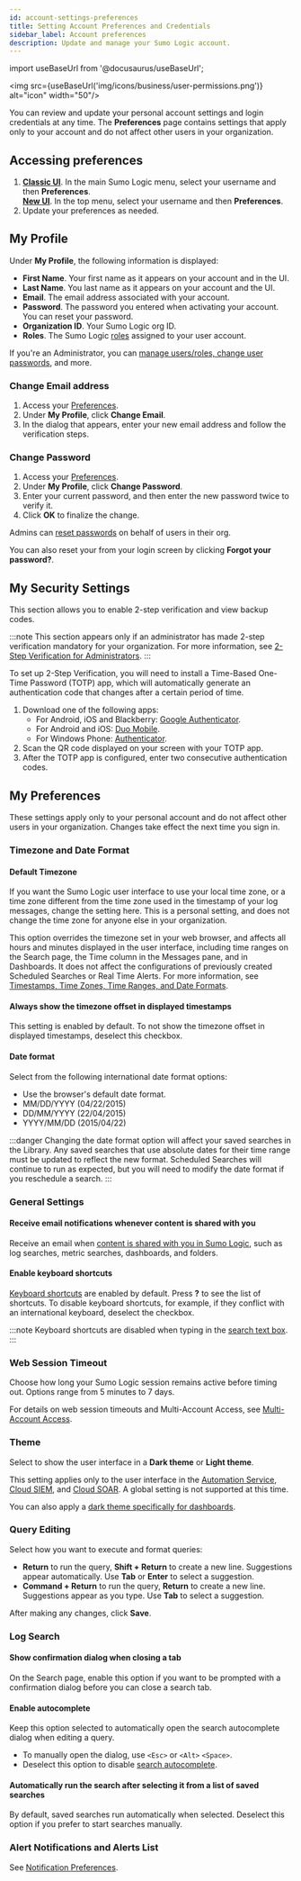 ```yaml
---
id: account-settings-preferences
title: Setting Account Preferences and Credentials
sidebar_label: Account preferences
description: Update and manage your Sumo Logic account.
---
```


import useBaseUrl from '@docusaurus/useBaseUrl';

<img src={useBaseUrl('img/icons/business/user-permissions.png')} alt="icon" width="50"/>

You can review and update your personal account settings and login credentials at any time. The **Preferences** page contains settings that apply only to your account and do not affect other users in your organization.

## Accessing preferences

1. [**Classic UI**](/docs/get-started/sumo-logic-ui-classic). In the main Sumo Logic menu, select your username and then **Preferences**. <br/>[**New UI**](/docs/get-started/sumo-logic-ui). In the top menu, select your username and then **Preferences**.
1. Update your preferences as needed.

## My Profile

Under **My Profile**, the following information is displayed:

* **First Name**. Your first name as it appears on your account and in the UI.
* **Last Name**. You last name as it appears on your account and the UI.
* **Email**. The email address associated with your account.
* **Password**. The password you entered when activating your account. You can reset your password.
* **Organization ID**. Your Sumo Logic org ID.
* **Roles**. The Sumo Logic [roles](/docs/manage/users-roles/roles/add-remove-users-role/) assigned to your user account.

If you're an Administrator, you can [manage users/roles, change user passwords](/docs/manage/users-roles), and more.

### Change Email address

1. Access your [Preferences](#accessing-preferences).
1. Under **My Profile**, click **Change Email**.
1. In the dialog that appears, enter your new email address and follow the verification steps.

### Change Password

1. Access your [Preferences](#accessing-preferences).
1. Under **My Profile**, click **Change Password**.
1. Enter your current password, and then enter the new password twice to verify it.
1. Click **OK** to finalize the change.

Admins can [reset passwords](/docs/manage/users-roles/users/reset-user-password) on behalf of users in their org.

You can also reset your from your login screen by clicking **Forgot your password?**.

## My Security Settings

This section allows you to enable 2-step verification and view backup codes.

:::note
This section appears only if an administrator has made 2-step verification mandatory for your organization. For more information, see [2-Step Verification for Administrators](/docs/manage/security/2-step-verification-admins/).
:::

To set up 2-Step Verification, you will need to install a Time-Based One-Time Password (TOTP) app, which will automatically generate an authentication code that changes after a certain period of time.

1. Download one of the following apps:
    - For Android, iOS and Blackberry: [Google Authenticator](https://support.google.com/accounts/answer/1066447?hl=en).
    - For Android and iOS: [Duo Mobile](https://duo.com/product/trusted-users/two-factor-authentication/duo-mobile).
    - For Windows Phone: [Authenticator](https://www.microsoft.com/en-us/store/p/authenticator/9wzdncrfj3rj).
1. Scan the QR code displayed on your screen with your TOTP app.
1. After the TOTP app is configured, enter two consecutive authentication codes.

## My Preferences

These settings apply only to your personal account and do not affect other users in your organization. Changes take effect the next time you sign in.

### Timezone and Date Format

#### Default Timezone

If you want the Sumo Logic user interface to use your local time zone, or a time zone different from the time zone used in the timestamp of your log messages, change the setting here. This is a personal setting, and does not change the time zone for anyone else in your organization.

This option overrides the timezone set in your web browser, and affects all hours and minutes displayed in the user interface, including time ranges on the Search page, the Time column in the Messages pane, and in Dashboards. It does not affect the configurations of previously created Scheduled Searches or Real Time Alerts. For more information, see [Timestamps, Time Zones, Time Ranges, and Date Formats](/docs/send-data/reference-information/time-reference).

#### Always show the timezone offset in displayed timestamps

This setting is enabled by default. To not show the timezone offset in displayed timestamps, deselect this checkbox.

#### Date format

Select from the following international date format options:

* Use the browser's default date format.
* MM/DD/YYYY (04/22/2015)
* DD/MM/YYYY (22/04/2015)
* YYYY/MM/DD (2015/04/22)

:::danger
Changing the date format option will affect your saved searches in the Library. Any saved searches that use absolute dates for their time range must be updated to reflect the new format. Scheduled Searches will continue to run as expected, but you will need to modify the date format if you reschedule a search.
:::

### General Settings

#### Receive email notifications whenever content is shared with you

Receive an email when [content is shared with you in Sumo Logic](/docs/manage/content-sharing/), such as log searches, metric searches, dashboards, and folders.

#### Enable keyboard shortcuts

[Keyboard shortcuts](/docs/get-started/keyboard-shortcuts) are enabled by default. Press **?** to see the list of shortcuts. To disable keyboard shortcuts, for example, if they conflict with an international keyboard, deselect the checkbox.

:::note
Keyboard shortcuts are disabled when typing in the [search text box](/docs/search/get-started-with-search/search-page/).
:::

### Web Session Timeout

Choose how long your Sumo Logic session remains active before timing out. Options range from 5 minutes to 7 days.

For details on web session timeouts and Multi-Account Access, see [Multi-Account Access](/docs/manage/users-roles/users/multi-account-access).

### Theme

Select to show the user interface in a **Dark theme** or **Light theme**.

This setting applies only to the user interface in the [Automation Service](/docs/platform-services/automation-service/), [Cloud SIEM](/docs/cse/), and [Cloud SOAR](/docs/cloud-soar/). A global setting is not supported at this time.

You can also apply a [dark theme specifically for dashboards](/docs/dashboards/about/#dark-theme).

### Query Editing

Select how you want to execute and format queries:

* **Return** to run the query, **Shift + Return** to create a new line. Suggestions appear automatically. Use **Tab** or **Enter** to select a suggestion.  
* **Command + Return** to run the query, **Return** to create a new line. Suggestions appear as you type. Use **Tab** to select a suggestion.  

After making any changes, click **Save**.

### Log Search

#### Show confirmation dialog when closing a tab

On the Search page, enable this option if you want to be prompted with a confirmation dialog before you can close a search tab.

#### Enable autocomplete

Keep this option selected to automatically open the search autocomplete dialog when editing a query.

* To manually open the dialog, use `<Esc>` or `<Alt>` `<Space>`.
* Deselect this option to disable [search autocomplete](/docs/search/get-started-with-search/search-basics/search-autocomplete).

#### Automatically run the search after selecting it from a list of saved searches

By default, saved searches run automatically when selected. Deselect this option if you prefer to start searches manually.

### Alert Notifications and Alerts List

See [Notification Preferences](/docs/alerts/monitors/alert-response/#notification-preferences).
